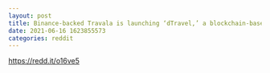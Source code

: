 ```yaml
--- 
layout: post 
title: Binance-backed Travala is launching ‘dTravel,’ a blockchain-based AirBnb rival 
date: 2021-06-16 1623855573 
categories: reddit 
--- 
```

https://redd.it/o16ve5
